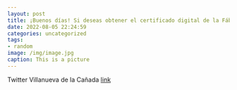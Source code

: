 ```yaml
---
layout: post
title: ¡Buenos días! Si deseas obtener el certificado digital de la Fábrica Nacional de Moneda y Timbre o de Camerfirma, te recordamos ...
date: 2022-08-05 22:24:59
categories: uncategorized
tags:
- random
image: /img/image.jpg
caption: This is a picture
---
```

Twitter Villanueva de la Cañada [link](https://twitter.com/AytoVDLCanada/status/1555460624766840832)
